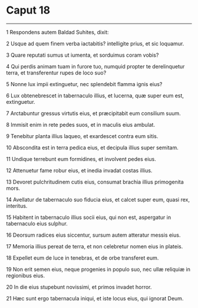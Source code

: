# Caput 18

***

1 Respondens autem Baldad Suhites, dixit:

2 Usque ad quem finem verba iactabitis? intelligite prius, et sic loquamur.

3 Quare reputati sumus ut iumenta, et sorduimus coram vobis?

4 Qui perdis animam tuam in furore tuo, numquid propter te derelinquetur terra, et transferentur rupes de loco suo?

5 Nonne lux impii extinguetur, nec splendebit flamma ignis eius?

6 Lux obtenebrescet in tabernaculo illius, et lucerna, quæ super eum est, extinguetur.

7 Arctabuntur gressus virtutis eius, et præcipitabit eum consilium suum.

8 Immisit enim in rete pedes suos, et in maculis eius ambulat.

9 Tenebitur planta illius laqueo, et exardescet contra eum sitis.

10 Abscondita est in terra pedica eius, et decipula illius super semitam.

11 Undique terrebunt eum formidines, et involvent pedes eius.

12 Attenuetur fame robur eius, et inedia invadat costas illius.

13 Devoret pulchritudinem cutis eius, consumat brachia illius primogenita mors.

14 Avellatur de tabernaculo suo fiducia eius, et calcet super eum, quasi rex, interitus.

15 Habitent in tabernaculo illius socii eius, qui non est, aspergatur in tabernaculo eius sulphur.

16 Deorsum radices eius siccentur, sursum autem atteratur messis eius.

17 Memoria illius pereat de terra, et non celebretur nomen eius in plateis.

18 Expellet eum de luce in tenebras, et de orbe transferet eum.

19 Non erit semen eius, neque progenies in populo suo, nec ullæ reliquiæ in regionibus eius.

20 In die eius stupebunt novissimi, et primos invadet horror.

21 Hæc sunt ergo tabernacula iniqui, et iste locus eius, qui ignorat Deum.

